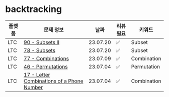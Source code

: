 # backtracking
| 플랫폼  | 문제 정보                                                                                                              | 날짜       | 리뷰 필요 | 키워드         |
|------|--------------------------------------------------------------------------------------------------------------------|----------|-------|-------------|
| LTC | [90 - Subsets II](https://leetcode.com/problems/subsets-ii/) | 23.07.20 | ✅     | Subset |  
| LTC | [78 - Subsets](https://leetcode.com/problems/subsets/)                                                             | 23.07.20 | ✅     | Subset      |
| LTC | [77 - Combinations](https://leetcode.com/problems/combinations/)                                                   | 23.07.09 | ✅     | Combination |
| LTC | [46 - Permutations](https://leetcode.com/problems/permutations/)                                                   | 23.07.04 | ✅     | Permutation |
| LTC | [17 - Letter Combinations of a Phone Number](https://leetcode.com/problems/letter-combinations-of-a-phone-number/) | 23.07.04 | ✅     | Combination |
